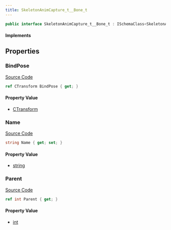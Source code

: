```yaml
---
title: SkeletonAnimCapture_t__Bone_t
---
```


```csharp
public interface SkeletonAnimCapture_t__Bone_t : ISchemaClass<SkeletonAnimCapture_t__Bone_t>, ISchemaField, ISchemaClass, INativeHandle
```

#### Implements

## Properties

### BindPose

[Source Code](https://github.com/swiftly-solution/swiftlys2/blob/main/managed/src/SwiftlyS2.Generated/Schemas/Interfaces/SkeletonAnimCapture_t__Bone_t.cs#L19)

```csharp
ref CTransform BindPose { get; }
```

#### Property Value

- [CTransform](/docs/api/shared/natives/ctransform)

### Name

[Source Code](https://github.com/swiftly-solution/swiftlys2/blob/main/managed/src/SwiftlyS2.Generated/Schemas/Interfaces/SkeletonAnimCapture_t__Bone_t.cs#L17)

```csharp
string Name { get; set; }
```

#### Property Value

- [string](https://learn.microsoft.com/dotnet/api/system.string)

### Parent

[Source Code](https://github.com/swiftly-solution/swiftlys2/blob/main/managed/src/SwiftlyS2.Generated/Schemas/Interfaces/SkeletonAnimCapture_t__Bone_t.cs#L21)

```csharp
ref int Parent { get; }
```

#### Property Value

- [int](https://learn.microsoft.com/dotnet/api/system.int32)

